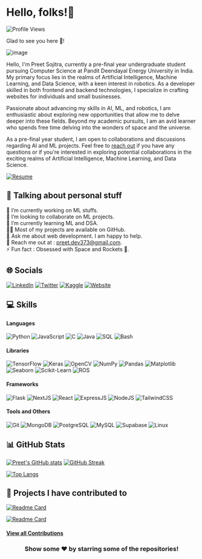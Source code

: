 # Hello, folks!👋

![Profile Views](https://komarev.com/ghpvc/?username=Preet-Sojitra&label=Profile+Views)

Glad to see you here 🤩!

![image](https://user-images.githubusercontent.com/87543808/227244163-577410d0-9d97-40c1-8a46-2753b8646b63.png)

Hello, I'm Preet Sojitra, currently a pre-final year undergraduate student pursuing Computer Science at Pandit Deendayal Energy University in India. My primary focus lies in the realms of Artificial Intelligence, Machine Learning, and Data Science, with a keen interest in robotics. As a developer skilled in both frontend and backend technologies, I specialize in crafting websites for individuals and small businesses. 

Passionate about advancing my skills in AI, ML, and robotics, I am enthusiastic about exploring new opportunities that allow me to delve deeper into these fields. Beyond my academic pursuits, I am an avid learner who spends free time delving into the wonders of space and the universe. 

As a pre-final year student, I am open to collaborations and discussions regarding AI and ML projects. Feel free to [reach out](https://mail.google.com/mail/?view=cm&fs=1&tf=1&to=preet.dev373@gmail.com) if you have any questions or if you're interested in exploring potential collaborations in the exciting realms of Artificial Intelligence, Machine Learning, and Data Science.

<!-- Resume Button -->
<a href="https://drive.google.com/file/d/18UHMk9Ilr7rjncQpdagfZgIrkOwYAf9q/view?usp=drive_link" target="_blank"><img src="https://img.shields.io/badge/Resume-%23121011.svg?logo=google-chrome&logoColor=white" alt="Resume"></a>


## 💫 Talking about personal stuff

🔭 I’m currently working on ML stuffs.  
👯 I’m looking to collaborate on ML projects.  
🌱 I’m currently learning ML and DSA.  
👨‍💻 Most of my projects are available on GitHub.  
💬 Ask me about web development. I am happy to help.  
📧 Reach me out at : preet.dev373@gmail.com.  
⚡ Fun fact : Obsessed with Space and Rockets 🚀.

## 🌐 Socials

[![LinkedIn](https://img.shields.io/badge/LinkedIn-%230077B5.svg?logo=linkedin&logoColor=white)](https://linkedin.com/in/preet-sojitra) [![Twitter](https://img.shields.io/badge/Twitter-%231DA1F2.svg?logo=Twitter&logoColor=white)](https://twitter.com/Preet_Sojitra03) [![Kaggle](https://img.shields.io/badge/Kaggle-%2320BEFF.svg?logo=Kaggle&logoColor=white)](https://www.kaggle.com/preetsojitra)
[![Website](https://img.shields.io/badge/Website-%23121011.svg?logo=google-chrome&logoColor=white)](https://preet-sojitra-github-io.vercel.app/)

## 💻 Skills

#### Languages

![Python](https://img.shields.io/badge/python-3670A0?style=for-the-badge&logo=python&logoColor=ffdd54)
![JavaScript](https://img.shields.io/badge/javascript-%23323330.svg?style=for-the-badge&logo=javascript&logoColor=%23F7DF1E) 
![C](https://img.shields.io/badge/c-%2300599C.svg?style=for-the-badge&logo=c&logoColor=white)
![Java](https://img.shields.io/badge/java-%23ED8B00.svg?style=for-the-badge&logo=java&logoColor=white)
![SQL](https://img.shields.io/badge/sql-%2300f.svg?style=for-the-badge&logo=sql&logoColor=white)
![Bash](https://img.shields.io/badge/bash-%23121011.svg?style=for-the-badge&logo=gnu-bash&logoColor=white)

#### Libraries

![TensorFlow](https://img.shields.io/badge/TensorFlow-%23FF6F00.svg?style=for-the-badge&logo=TensorFlow&logoColor=white)
![Keras](https://img.shields.io/badge/Keras-%23D00000.svg?style=for-the-badge&logo=Keras&logoColor=white)
![OpenCV](https://img.shields.io/badge/OpenCV-%23white.svg?style=for-the-badge&logo=OpenCV&logoColor=white)
![NumPy](https://img.shields.io/badge/NumPy-%23013243.svg?style=for-the-badge&logo=NumPy&logoColor=white)
![Pandas](https://img.shields.io/badge/Pandas-%23150458.svg?style=for-the-badge&logo=Pandas&logoColor=white)
![Matplotlib](https://img.shields.io/badge/Matplotlib-%23white.svg?style=for-the-badge&logo=Matplotlib&logoColor=white)
![Seaborn](https://img.shields.io/badge/Seaborn-%23white.svg?style=for-the-badge&logo=Seaborn&logoColor=white)
![Scikit-Learn](https://img.shields.io/badge/Scikit--Learn-%23white.svg?style=for-the-badge&logo=scikit-learn&logoColor=white)
![ROS](https://img.shields.io/badge/ROS-%23white.svg?style=for-the-badge&logo=ROS&logoColor=white)

#### Frameworks

![Flask](https://img.shields.io/badge/Flask-%23000.svg?style=for-the-badge&logo=Flask&logoColor=white)
![NextJS](https://img.shields.io/badge/NextJS-%23000000.svg?style=for-the-badge&logo=Next.js&logoColor=white)
![React](https://img.shields.io/badge/React-%2320232a.svg?style=for-the-badge&logo=React&logoColor=%2361DAFB)
![ExpressJS](https://img.shields.io/badge/ExpressJS-%23404d59.svg?style=for-the-badge&logo=Express&logoColor=%2361DAFB)
![NodeJS](https://img.shields.io/badge/NodeJS-%23339933.svg?style=for-the-badge&logo=Node.js&logoColor=white)
![TailwindCSS](https://img.shields.io/badge/TailwindCSS-%2338B2AC.svg?style=for-the-badge&logo=Tailwind-CSS&logoColor=white)

#### Tools and Others

![Git](https://img.shields.io/badge/Git-%23F05033.svg?style=for-the-badge&logo=Git&logoColor=white)
![MongoDB](https://img.shields.io/badge/MongoDB-%234ea94b.svg?style=for-the-badge&logo=MongoDB&logoColor=white)
![PostgreSQL](https://img.shields.io/badge/PostgreSQL-%23316192.svg?style=for-the-badge&logo=PostgreSQL&logoColor=white)
![MySQL](https://img.shields.io/badge/MySQL-%2300f.svg?style=for-the-badge&logo=MySQL&logoColor=white)
![Supabase](https://img.shields.io/badge/Supabase-%23316192.svg?style=for-the-badge&logo=Supabase&logoColor=white)
![Linux](https://img.shields.io/badge/Linux-%23FCC624.svg?style=for-the-badge&logo=Linux&logoColor=black)


## 📊 GitHub Stats

[![Preet's GitHub stats](https://github-readme-stats.vercel.app/api?username=Preet-Sojitra&count_private=true&show_icons=true&theme=github_dark)](https://github.com/anuraghazra/github-readme-stats) [![GitHub Streak](https://github-readme-streak-stats.herokuapp.com?user=Preet-Sojitra&theme=github-dark&background=0D1117&border=FFFFFF&stroke=4B8DDA&currStreakNum=C3D1D9&ring=1B2F45&sideLabels=C3D1D9&sideNums=C3D1D9&currStreakLabel=C3D1D9&dates=767F84)](https://git.io/streak-stats)

[![Top Langs](https://github-readme-stats.vercel.app/api/top-langs/?username=Preet-Sojitra&layout=compact&hide_progress=true&theme=github_dark&langs_count=10)](https://github.com/anuraghazra/github-readme-stats)


## 📔 Projects I have contributed to

[![Readme Card](https://github-readme-stats.vercel.app/api/pin/?username=astro-reactive&repo=astro-reactive&show_owner=true&theme=github_dark)](<[https://github.com/csdojo-defaang/defaang](https://github.com/astro-reactive/astro-reactive)>)

[![Readme Card](https://github-readme-stats.vercel.app/api/pin/?username=Syknapse&repo=Contribute-To-This-Project&show_owner=true&theme=github_dark)](https://github.com/Syknapse/Contribute-To-This-Project)

#### [View all Contributions](https://github.com/Preet-Sojitra/MyContributions)

<h3 align="center"> <b> Show some ❤️ by starring some of the repositories! </b> </h3>
